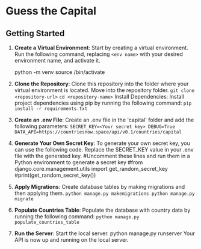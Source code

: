 # Guess the Capital

## Getting Started

1. **Create a Virtual Environment**: Start by creating a virtual environment. Run the following command, replacing `<env name>` with your desired environment name, and activate it.

   python -m venv <env name>
   source <env name>/bin/activate  

2. **Clone the Repository**: Clone this repository into the folder where your virtual environment is located. Move into the repository folder.
`git clone <repository-url>`
`cd <repository-name>`
Install Dependencies: Install project dependencies using pip by running the following command:
`pip install -r requirements.txt`

3. **Create an .env File**: Create an .env file in the 'capital' folder and add the following parameters:
`SECRET_KEY=<Your secret key>
DEBUG=True
DATA_API=https://countriesnow.space/api/v0.1/countries/capital`

4. **Generate Your Own Secret Key**: To generate your own secret key, you can use the following code. Replace the SECRET_KEY value in your .env file with the generated key.
#Uncomment these lines and run them in a Python environment to generate a secret key
#from django.core.management.utils import get_random_secret_key
#print(get_random_secret_key())

5. **Apply Migrations**: Create database tables by making migrations and then applying them.
`python manage.py makemigrations
python manage.py migrate`

6. **Populate Countries Table**: Populate the database with country data by running the following command:
`python manage.py populate_countries_table`

7. **Run the Server**: Start the local server.
python manage.py runserver
Your API is now up and running on the local server.
